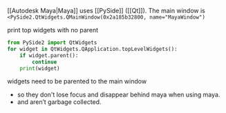 [[Autodesk Maya|Maya]] uses [[PySide]] ([[Qt]]). The main window is `<PySide2.QtWidgets.QMainWindow(0x2a185b32800, name="MayaWindow")`

print top widgets with no parent
```python
from PySide2 import QtWidgets
for widget in QtWidgets.QApplication.topLevelWidgets():
    if widget.parent():
        continue
    print(widget)
```

widgets need to be parented to the main window 
- so they don't lose focus and disappear behind maya when using maya. 
- and aren’t garbage collected.